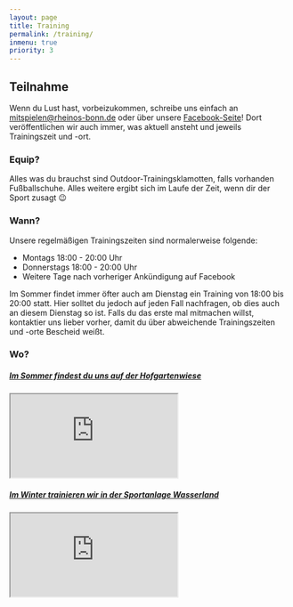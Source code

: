 ```yaml
---
layout: page
title: Training
permalink: /training/
inmenu: true
priority: 3
---
```


## Teilnahme
Wenn du Lust hast, vorbeizukommen, schreibe uns einfach an [mitspielen@rheinos-bonn.de](mailto:mitspielen@rheinos-bonn.de) oder über unsere [Facebook-Seite](https://www.facebook.com/RheinosBonn)! Dort veröffentlichen wir auch immer, was aktuell ansteht und jeweils Trainingszeit und -ort.

### Equip?
Alles was du brauchst sind Outdoor-Trainingsklamotten, falls vorhanden Fußballschuhe. Alles weitere ergibt sich im Laufe der Zeit, wenn dir der Sport zusagt :wink:

### Wann?
Unsere regelmäßigen Trainingszeiten sind normalerweise folgende:

* Montags 18:00 - 20:00 Uhr
* Donnerstags 18:00 - 20:00 Uhr
* Weitere Tage nach vorheriger Ankündigung auf Facebook

Im Sommer findet immer öfter auch am Dienstag ein Training von 18:00 bis 20:00 statt. Hier solltet du jedoch auf jeden Fall nachfragen, ob dies auch an diesem Dienstag so ist.
Falls du das erste mal mitmachen willst, kontaktier uns lieber vorher, damit du über abweichende Trainingszeiten und -orte Bescheid weißt.

### Wo?

<div id="accordion" role="tablist" aria-multiselectable="false" class="col-sm-12">
  <div class="card">
    <div class="card-header" role="tab">
      <h5 class="card-title">
        <a data-toggle="collapse" data-parent="#accordion" href="#summerMap" aria-expanded="true" aria-controls="summerMap">
          Im Sommer findest du uns auf der Hofgartenwiese
        </a>
      </h5>
    </div>
    <div id="summerMap" class="collapse show" role="tabpanel" aria-labelledby="headingOne">
      <div class="card-block embed-responsive embed-responsive-16by9">
        <iframe src="https://www.google.com/maps/embed?pb=!1m18!1m12!1m3!1d2525.3198699741306!2d7.103778486083354!3d50.73255591386587!2m3!1f0!2f0!3f0!3m2!1i1024!2i768!4f13.1!3m3!1m2!1s0x47bee17510605669%3A0xf871614ea1c2bfb1!2sAm+Hofgarten%2C+53113+Bonn!5e0!3m2!1sde!2sde!4v1490958380850" class="embed-responsive-item"></iframe>
      </div>
    </div>
  </div>

  <div class="card">
    <div class="card-header" role="tab">
      <h5 class="card-title">
        <a class="collapsed" data-toggle="collapse" data-parent="#accordion" href="#winterMap" aria-expanded="false" aria-controls="winterMap">
          Im Winter trainieren wir in der Sportanlage Wasserland
        </a>
      </h5>
    </div>
    <div id="winterMap" class="collapse" role="tabpanel" aria-labelledby="headingTwo">
        <div class="card-block embed-responsive embed-responsive-16by9">
          <iframe src="https://www.google.com/maps/embed?pb=!1m18!1m12!1m3!1d1245.872501592097!2d7.117871192413944!3d50.71009421748352!2m3!1f0!2f0!3f0!3m2!1i1024!2i768!4f13.1!3m3!1m2!1s0x47bee3d8d15a71ab%3A0xe64acfc855de2931!2sWasserland+11%2C+53129+Bonn!5e0!3m2!1sde!2sde!4v1485989670868" class="embed-responsive-item"></iframe>
        </div>
    </div>
  </div>
</div>
